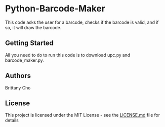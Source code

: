 # Python-Barcode-Maker
This code asks the user for a barcode, checks if the barcode is valid, and if so, it will draw the barcode.

## Getting Started

All you need to do to run this code is to download upc.py and barcode_maker.py.

## Authors

Brittany Cho

## License

This project is licensed under the MIT License - see the [LICENSE.md](LICENSE.md) file for details



